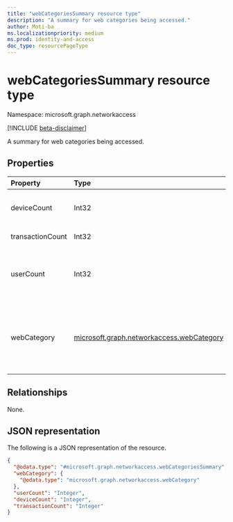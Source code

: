 ```yaml
---
title: "webCategoriesSummary resource type"
description: "A summary for web categories being accessed."
author: Moti-ba
ms.localizationpriority: medium
ms.prod: identity-and-access
doc_type: resourcePageType
---
```


# webCategoriesSummary resource type

Namespace: microsoft.graph.networkaccess

[!INCLUDE [beta-disclaimer](../../includes/beta-disclaimer.md)]

A summary for web categories being accessed.

## Properties
|Property|Type|Description|
|:---|:---|:---|
|deviceCount|Int32|Count of unique devices that were seen.|
|transactionCount|Int32|count of transactions.|
|userCount|Int32|Count of unique Azure Active Directoy users that were seen.|
|webCategory|[microsoft.graph.networkaccess.webCategory](../resources/networkaccess-webcategory.md)|classification that categorizes websites or online content into specific groups.|

## Relationships
None.

## JSON representation
The following is a JSON representation of the resource.
<!-- {
  "blockType": "resource",
  "@odata.type": "microsoft.graph.networkaccess.webCategoriesSummary"
}
-->
``` json
{
  "@odata.type": "#microsoft.graph.networkaccess.webCategoriesSummary",
  "webCategory": {
    "@odata.type": "microsoft.graph.networkaccess.webCategory"
  },
  "userCount": "Integer",
  "deviceCount": "Integer",
  "transactionCount": "Integer"
}
```


